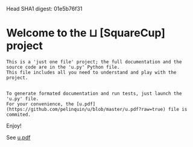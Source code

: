 Head SHA1 digest: 01e5b76f31

Welcome to the ⊔ [SquareCup] project
====================================

    This is a 'just one file' project; the full documentation and the source code are in the 'u.py' Python file.
    This file includes all you need to understand and play with the project.


    To generate formated documentation and run tests, just launch the 'u.py' file. 
    For your convenience, the [u.pdf](https://github.com/pelinquin/u/blob/master/u.pdf?raw=true) file is commited.

Enjoy!

See [u.pdf](https://github.com/pelinquin/u/blob/master/u.pdf?raw=true) 

